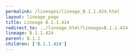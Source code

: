 ```yaml
---
permalink: /lineages/lineage_B.1.1.424.html
layout: lineage_page
title: Lineage B.1.1.424
redirect_to: ../lineage.html?lineage=B.1.1.424
lineage: B.1.1.424
parent: B.1.1
children: ['B.1.1.424']
---
```

